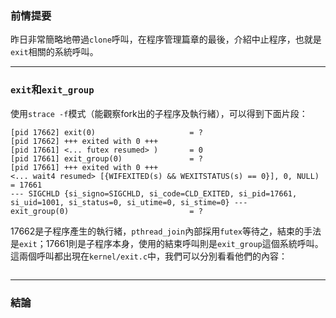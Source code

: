 ### 前情提要

昨日非常簡略地帶過`clone`呼叫，在程序管理篇章的最後，介紹中止程序，也就是`exit`相關的系統呼叫。

---
### `exit`和`exit_group`

使用`strace -f`模式（能觀察fork出的子程序及執行緒），可以得到下面片段：
```
[pid 17662] exit(0)                     = ?
[pid 17662] +++ exited with 0 +++
[pid 17661] <... futex resumed> )       = 0
[pid 17661] exit_group(0)               = ?
[pid 17661] +++ exited with 0 +++
<... wait4 resumed> [{WIFEXITED(s) && WEXITSTATUS(s) == 0}], 0, NULL) = 17661
--- SIGCHLD {si_signo=SIGCHLD, si_code=CLD_EXITED, si_pid=17661, si_uid=1001, si_status=0, si_utime=0, si_stime=0} ---
exit_group(0)                           = ?
```
17662是子程序產生的執行緒，`pthread_join`內部採用`futex`等待之，結束的手法是`exit`；17661則是子程序本身，使用的結束呼叫則是`exit_group`這個系統呼叫。這兩個呼叫都出現在`kernel/exit.c`中，我們可以分別看看他們的內容：

```

```

---
### 結論

